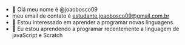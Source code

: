 - 👋 Olá meu nome é @joaobosco09
- meu email de contato é estudante.joaobosco09@gmail.com.br
- 👀 Estou interessado em aprender a programar novas linguagens.
- 🌱 Eu estou aprendendo a programar recentemente a linguagem de javaScript e Scratch
